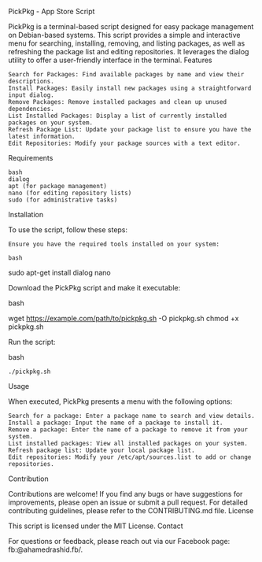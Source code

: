 PickPkg - App Store Script

PickPkg is a terminal-based script designed for easy package management on Debian-based systems. This script provides a simple and interactive menu for searching, installing, removing, and listing packages, as well as refreshing the package list and editing repositories. It leverages the dialog utility to offer a user-friendly interface in the terminal.
Features

    Search for Packages: Find available packages by name and view their descriptions.
    Install Packages: Easily install new packages using a straightforward input dialog.
    Remove Packages: Remove installed packages and clean up unused dependencies.
    List Installed Packages: Display a list of currently installed packages on your system.
    Refresh Package List: Update your package list to ensure you have the latest information.
    Edit Repositories: Modify your package sources with a text editor.

Requirements

    bash
    dialog
    apt (for package management)
    nano (for editing repository lists)
    sudo (for administrative tasks)

Installation

To use the script, follow these steps:

    Ensure you have the required tools installed on your system:

    bash

sudo apt-get install dialog nano

Download the PickPkg script and make it executable:

bash

wget https://example.com/path/to/pickpkg.sh -O pickpkg.sh
chmod +x pickpkg.sh

Run the script:

bash

    ./pickpkg.sh

Usage

When executed, PickPkg presents a menu with the following options:

    Search for a package: Enter a package name to search and view details.
    Install a package: Input the name of a package to install it.
    Remove a package: Enter the name of a package to remove it from your system.
    List installed packages: View all installed packages on your system.
    Refresh package list: Update your local package list.
    Edit repositories: Modify your /etc/apt/sources.list to add or change repositories.

Contribution

Contributions are welcome! If you find any bugs or have suggestions for improvements, please open an issue or submit a pull request. For detailed contributing guidelines, please refer to the CONTRIBUTING.md file.
License

This script is licensed under the MIT License.
Contact

For questions or feedback, please reach out via our Facebook page: fb:@ahamedrashid.fb/.
